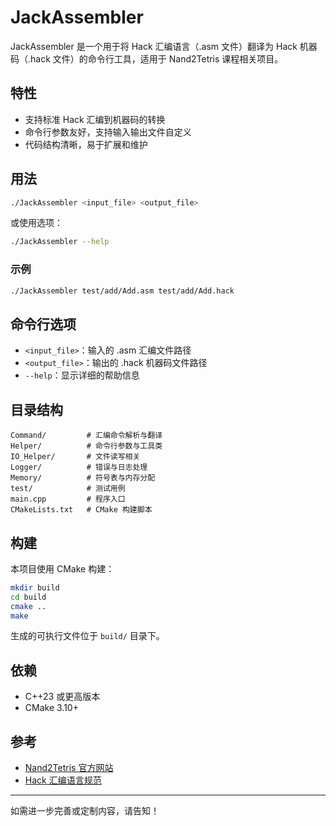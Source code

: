 # JackAssembler

JackAssembler 是一个用于将 Hack 汇编语言（.asm 文件）翻译为 Hack 机器码（.hack 文件）的命令行工具，适用于 Nand2Tetris 课程相关项目。

## 特性

- 支持标准 Hack 汇编到机器码的转换
- 命令行参数友好，支持输入输出文件自定义
- 代码结构清晰，易于扩展和维护

## 用法

```sh
./JackAssembler <input_file> <output_file>
```

或使用选项：

```sh
./JackAssembler --help
```

### 示例

```sh
./JackAssembler test/add/Add.asm test/add/Add.hack
```

## 命令行选项

- `<input_file>`：输入的 .asm 汇编文件路径
- `<output_file>`：输出的 .hack 机器码文件路径
- `--help`：显示详细的帮助信息

## 目录结构

```
Command/         # 汇编命令解析与翻译
Helper/          # 命令行参数与工具类
IO_Helper/       # 文件读写相关
Logger/          # 错误与日志处理
Memory/          # 符号表与内存分配
test/            # 测试用例
main.cpp         # 程序入口
CMakeLists.txt   # CMake 构建脚本
```

## 构建

本项目使用 CMake 构建：

```sh
mkdir build
cd build
cmake ..
make
```

生成的可执行文件位于 `build/` 目录下。

## 依赖

- C++23 或更高版本
- CMake 3.10+

## 参考

- [Nand2Tetris 官方网站](https://www.nand2tetris.org/)
- [Hack 汇编语言规范](https://www.nand2tetris.org/project06)

---

如需进一步完善或定制内容，请告知！

